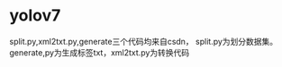 # yolov7
split.py,xml2txt.py,generate三个代码均来自csdn，
split.py为划分数据集。generate,py为生成标签txt，xml2txt.py为转换代码
